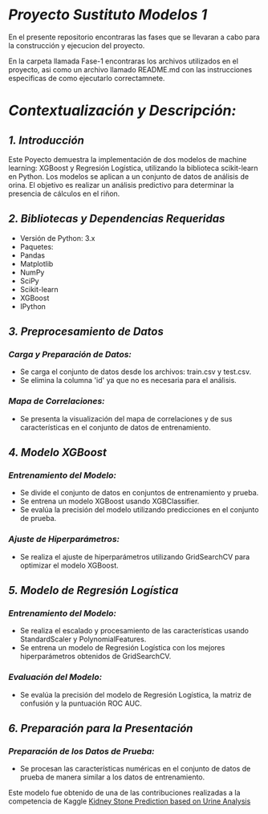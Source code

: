 # *Proyecto Sustituto Modelos 1*

En el presente repositorio encontraras las fases que se llevaran a cabo para la construcción y ejecucion del proyecto.

En la carpeta llamada Fase-1 encontraras los archivos utilizados en el proyecto, asi como un archivo llamado README.md con las instrucciones especificas de como ejecutarlo correctamnete.

# *Contextualización y Descripción:*

## *1. Introducción*
Este Poyecto demuestra la implementación de dos modelos de machine learning: XGBoost y Regresión Logística, utilizando la biblioteca scikit-learn en Python. Los modelos se aplican a un conjunto de datos de análisis de orina. El objetivo es realizar un análisis predictivo para determinar la presencia de cálculos en el riñon.

## *2. Bibliotecas y Dependencias Requeridas*
- Versión de Python: 3.x
- Paquetes:
- Pandas 
- Matplotlib 
- NumPy 
- SciPy
- Scikit-learn
- XGBoost
- IPython

## *3. Preprocesamiento de Datos*

### *Carga y Preparación de Datos:*

- Se carga el conjunto de datos desde los archivos: train.csv y test.csv.
- Se elimina la columna 'id' ya que no es necesaria para el análisis.

### *Mapa de Correlaciones:*

- Se presenta la visualización  del mapa de correlaciones y de sus características en el conjunto de datos de entrenamiento.

## *4. Modelo XGBoost*

### *Entrenamiento del Modelo:*

- Se divide el conjunto de datos en conjuntos de entrenamiento y prueba.
- Se entrena un modelo XGBoost usando XGBClassifier.
- Se evalúa la precisión del modelo utilizando predicciones en el conjunto de prueba.

### *Ajuste de Hiperparámetros:*

- Se realiza el ajuste de hiperparámetros utilizando GridSearchCV para optimizar el modelo XGBoost.

## *5. Modelo de Regresión Logística*

### *Entrenamiento del Modelo:*

- Se realiza el escalado y procesamiento de las características usando StandardScaler y PolynomialFeatures.
- Se entrena un modelo de Regresión Logística con los mejores hiperparámetros obtenidos de GridSearchCV.

### *Evaluación del Modelo:*

- Se evalúa la precisión del modelo de Regresión Logística, la matriz de confusión y la puntuación ROC AUC.

## *6. Preparación para la Presentación*

### *Preparación de los Datos de Prueba:*

- Se procesan las características numéricas en el conjunto de datos de prueba de manera similar a los datos de entrenamiento.

Este modelo fue obtenido de una de las contribuciones realizadas a la competencia de Kaggle [Kidney Stone Prediction based on Urine Analysis](https://www.kaggle.com/datasets/vuppalaadithyasairam/kidney-stone-prediction-based-on-urine-analysis)
